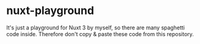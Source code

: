 # nuxt-playground

It's just a playground for Nuxt 3 by myself, so there are many spaghetti code inside.  Therefore don't copy & paste these code from this repository.
